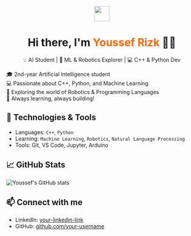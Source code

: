 <p align="center">
  <img src="https://media.giphy.com/media/hvRJCLFzcasrR4ia7z/giphy.gif" width="40px"/>
</p>

<h1 align="center">Hi there, I'm <span style="color:#ff6600">Youssef Rizk</span> 👨‍💻</h1>

<p align="center">💡 AI Student | 🚀 ML & Robotics Explorer | 💻 C++ & Python Dev</p>


🎓 2nd-year Artificial Intelligence student  
💻 Passionate about C++, Python, and Machine Learning  
🤖 Exploring the world of Robotics & Programming Languages  
🚀 Always learning, always building!

## 🔧 Technologies & Tools

- Languages: `C++`, `Python`
- Learning: `Machine Learning`, `Robotics`, `Natural Language Processing`
- Tools: Git, VS Code, Jupyter, Arduino

## 📈 GitHub Stats

![Youssef's GitHub stats](https://github-readme-stats.vercel.app/api?username=your-username&show_icons=true&theme=radical)

## 📫 Connect with me

- LinkedIn: [your-linkedin-link](https://linkedin.com/in/your-username)
- GitHub: [github.com/your-username](https://github.com/your-username)
